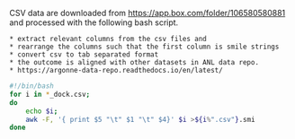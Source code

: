 CSV data are downloaded from https://app.box.com/folder/106580580881
and processed with the following bash script. 


    * extract relevant columns from the csv files and 
    * rearrange the columns such that the first column is smile strings
    * convert csv to tab separated format 
    * the outcome is aligned with other datasets in ANL data repo.
    * https://argonne-data-repo.readthedocs.io/en/latest/

```bash
#!/bin/bash
for i in *_dock.csv;
do
    echo $i;
    awk -F, '{ print $5 "\t" $1 "\t" $4}' $i >${i%".csv"}.smi
done
```
